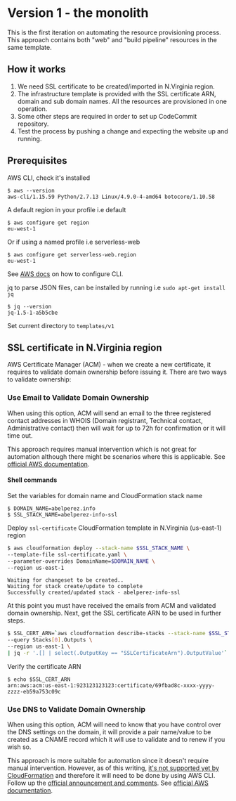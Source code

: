 # Version 1 - the monolith

This is the first iteration on automating the resource provisioning process. This approach contains both "web" and "build pipeline" resources in the same template. 

## How it works

1. We need SSL certificate to be created/imported in N.Virginia region.
2. The infrastructure template is provided with the SSL certificate ARN, domain and sub domain names. All the resources are provisioned in one operation.
3. Some other steps are required in order to set up CodeCommit repository.
4. Test the process by pushing a change and expecting the website up and running.

## Prerequisites

AWS CLI, check it's installed
```shell
$ aws --version
aws-cli/1.15.59 Python/2.7.13 Linux/4.9.0-4-amd64 botocore/1.10.58
```
A default region in your profile i.e default
```shell
$ aws configure get region
eu-west-1
```
Or if using a named profile i.e serverless-web
```shell
$ aws configure get serverless-web.region
eu-west-1
```
See [AWS docs](https://docs.aws.amazon.com/cli/latest/userguide/cli-chap-getting-started.html) on how to configure CLI.

jq to parse JSON files, can be installed by running i.e ```sudo apt-get install jq```
```shell
$ jq --version
jq-1.5-1-a5b5cbe
```

Set current directory to ```templates/v1```

## SSL certificate in N.Virginia region

AWS Certificate Manager (ACM) - when we create a new certificate, it requires to validate domain ownership before issuing it. There are two ways to validate ownership:

### Use Email to Validate Domain Ownership

When using this option, ACM will send an email to the three registered contact addresses in WHOIS (Domain registrant, Technical contact, Administrative contact) then will wait for up to 72h for confirmation or it will time out. 

This approach requires manual intervention which is not great for automation although there might be scenarios where this is applicable. See [official AWS documentation](https://docs.aws.amazon.com/acm/latest/userguide/gs-acm-validate-email.html).

#### Shell commands

Set the variables for domain name and CloudFormation stack name
```shell
$ DOMAIN_NAME=abelperez.info
$ SSL_STACK_NAME=abelperez-info-ssl
```
Deploy ```ssl-certificate``` CloudFormation template in N.Virginia (us-east-1) region 

```bash
$ aws cloudformation deploy --stack-name $SSL_STACK_NAME \
--template-file ssl-certificate.yaml \
--parameter-overrides DomainName=$DOMAIN_NAME \
--region us-east-1
```
```
Waiting for changeset to be created..
Waiting for stack create/update to complete
Successfully created/updated stack - abelperez-info-ssl
```

At this point you must have received the emails from ACM and validated domain ownership. Next, get the SSL certificate ARN to be used in further steps.

```bash
$ SSL_CERT_ARN=`aws cloudformation describe-stacks --stack-name $SSL_STACK_NAME \
--query Stacks[0].Outputs \
--region us-east-1 \
| jq -r '.[] | select(.OutputKey == "SSLCertificateArn").OutputValue'`
```

Verify the certificate ARN 

```shell
$ echo $SSL_CERT_ARN
arn:aws:acm:us-east-1:923123123123:certificate/69fbad8c-xxxx-yyyy-zzzz-eb59a753c09c
```


### Use DNS to Validate Domain Ownership

When using this option, ACM will need to know that you have control over the DNS settings on the domain, it will provide a pair name/value to be created as a CNAME record which it will use to validate and to renew if you wish so. 

This approach is more suitable for automation since it doesn't require manual intervention. 
However, as of this writing, [it's not supported yet by CloudFormation](https://forums.aws.amazon.com/thread.jspa?messageID=821952) and therefore it will need to be done by using AWS CLI. Follow up the [official announcement and comments](https://aws.amazon.com/blogs/security/easier-certificate-validation-using-dns-with-aws-certificate-manager/). See [official AWS documentation](https://docs.aws.amazon.com/acm/latest/userguide/gs-acm-validate-dns.html).